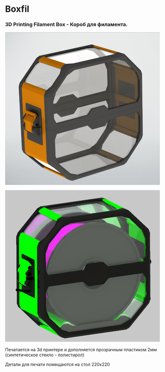 # Boxfil

### 3D Printing Filament Box - Короб для филамента. 

![](/img/boxfil.png)

![](/img/box_v3_sb1.png)

Печатается на 3d принтере и дополняется прозрачным пластиком 2мм (синтетическое стекло - полистирол) 

Детали для печати помещаются на стол 220х220
